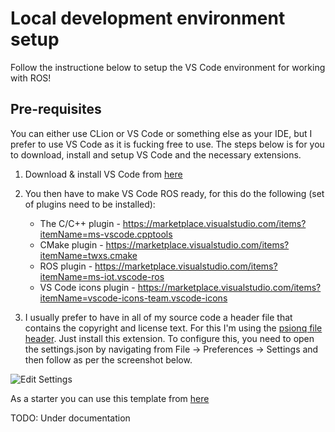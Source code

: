 # Local development environment setup

Follow the instructione below to setup the VS Code environment for working with ROS!

## Pre-requisites

You can either use CLion or VS Code or something else as your IDE, but I prefer to use VS Code as it is fucking free to use. The steps below is for you to download, install and setup VS Code and the necessary extensions.

1. Download & install VS Code from [here](https://code.visualstudio.com/download)

2. You then have to make VS Code ROS ready, for this do the following (set of plugins need to be installed):
   - The  C/C++ plugin    - <https://marketplace.visualstudio.com/items?itemName=ms-vscode.cpptools>
   - CMake plugin         - <https://marketplace.visualstudio.com/items?itemName=twxs.cmake>
   - ROS plugin           - <https://marketplace.visualstudio.com/items?itemName=ms-iot.vscode-ros>
   - VS Code icons plugin - <https://marketplace.visualstudio.com/items?itemName=vscode-icons-team.vscode-icons>

3. I usually prefer to have in all of my source code a header file that contains the copyright and license text. For this I'm using the [psionq file header](https://marketplace.visualstudio.com/items?itemName=psioniq.psi-header). Just install this extension. To configure this, you need to open the settings.json by navigating from File -> Preferences -> Settings and then follow as per the screenshot below.

![Edit Settings](https://github.com/joesan/ros-navigator/blob/master/setup/images/edit-settings-json-1.png)

As a starter you can use this template from [here](https://github.com/joesan/ros-navigator/blob/master/setup/settings.json)

TODO: Under documentation

